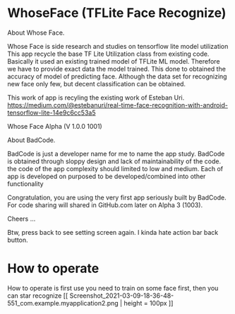 # WhoseFace (TFLite Face Recognize)

About Whose Face.

Whose Face is side research and studies on tensorflow lite model utilization
This app recycle the base TF Lite Utilization class from existing code.
Basically it used an existing trained model of TFLite ML model.
Therefore we have to provide exact data the model trained.
This done to obtained the accuracy of model of predicting face.
Although the data set for recognizing new face only few,
but decent classification can be obtained.

This work of app is recyling the existing work of Esteban Uri.
https://medium.com/@estebanuri/real-time-face-recognition-with-android-tensorflow-lite-14e9c6cc53a5

Whose Face Alpha (V 1.0.0 1001)

About BadCode.

BadCode is just a developer name for me to name the app study.
BadCode is obtained through sloppy design and lack of maintainability of the code.
the code of the app complexity should limited to low and medium.
Each of app is developed on purposed to be developed/combined into other functionality

Congratulation, you are using the very first app seriously built by BadCode.
For code sharing will shared in GitHub.com later on Alpha 3 (1003).

Cheers ...

Btw, press back to see setting screen again. I kinda hate action bar back button.


# How to operate

How to operate is first use you need to train on some face first, then you can star recognize
[[ Screenshot_2021-03-09-18-36-48-551_com.example.myapplication2.png | height = 100px ]]
